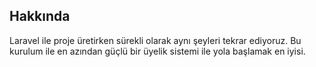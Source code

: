 ## Hakkında

Laravel ile proje üretirken sürekli olarak aynı şeyleri tekrar ediyoruz. Bu kurulum ile en azından güçlü bir üyelik sistemi ile yola başlamak en iyisi.
